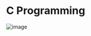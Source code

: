 # C Programming
![image](https://user-images.githubusercontent.com/121171874/225622021-8b8a46ed-518e-400c-a615-1c5ea919bbce.png)
